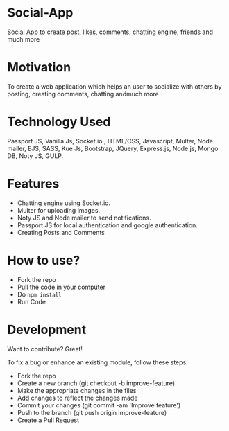# Social-App
Social App to create post, likes, comments, chatting engine, friends and much more

# Motivation
To create a web application which helps an user to socialize with others by posting, creating comments, chatting andmuch more

# Technology Used
Passport JS, Vanilla Js, Socket.io , HTML/CSS, Javascript, Multer, Node mailer, EJS, SASS, Kue Js, Bootstrap, JQuery, Express.js, Node.js, Mongo DB, Noty JS, GULP.

# Features
- Chatting engine using Socket.io.
- Multer for uploading images.
- Noty JS and Node mailer to send notifications.
- Passport JS for local authentication and google authentication.
- Creating Posts and Comments

# How to use?

- Fork the repo
- Pull the code in your computer
- Do ` npm install `
- Run Code


# Development
Want to contribute? Great!

To fix a bug or enhance an existing module, follow these steps:

- Fork the repo
- Create a new branch (git checkout -b improve-feature)
- Make the appropriate changes in the files
- Add changes to reflect the changes made
- Commit your changes (git commit -am 'Improve feature')
- Push to the branch (git push origin improve-feature)
- Create a Pull Request
